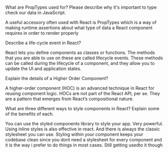  What are PropTypes used for? Please describe why it's important to type check our data in JavaScript.
 
 A useful accessory often used with React is PropTypes which is a way of making runtime assertions about what type of data a React component requires in order to render properly
 
 Describe a life-cycle event in React?
 
 React lets you define components as classes or functions. The methods that you are able to use on these are called lifecycle events. These methods can be called during the lifecycle of a component, and they allow you to update the UI and application states.
 
 Explain the details of a Higher Order Component?

A higher-order component (HOC) is an advanced technique in React for reusing component logic. HOCs are not part of the React API, per se. They are a pattern that emerges from React’s compositional nature.

What are three different ways to style components in React? Explain some of the benefits of each.

You can use the styled components library to style your app. Very powerful. Using inline styles is also effective in react. And there is always the classic stylesheet you can use. Styling within your component keeps your codebase clean since you dont need a stylesheet for every component and it is the way i prefer to do things in most cases. Still getting usedto it though
